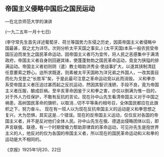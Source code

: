 ## 帝国主义侵略中国后之国民运动
—在北京师范大学的演讲

(一九二五年一月十七日)

(李守常先生首先详述葡萄牙、荷兰等国势力东侵之历史，因英帝国主义者侵略中国最甚，叙之尤为详尽。次则分析太平天国之事实。)
(太平天国)本系一般农民受帝国压迫而发生之国民革命运动，因帝国主义者巧为宜传，将人民之恶感集中于满清政府，帝国主义者自身则回避其锋，使蓬蓬勃勃之国民革命运动，竟变为狭隘的排满运动。帝国主义者初则阴（遣）教士暗助洪秀全·使战事扩大，以遂其挟制清廷任意要索之野心。迨所求既遂，则素被太平天国称为洋兄弟之外国人，一改其面目而化为戈登之“长胜军”矣，于是此最可注意之革命运动竞以此而消毁。
义和拳亦系受帝国主义者压迫过甚而起之反抗运动，然因其智识浅陋，手段不良，竟为帝国主义者压服，酿成巨祸。至辛亥革命因鉴于义和拳之害，亦仅以倒满为惟一目的，对于外人力任保护，不敢有反抗的言论。现在孙中山先生看清帝国主义对于中国之祸患，高树国民革命的旗帜，以取消…切不平等条约相号召，全体国民都应在此旗帜之下，努力奋斗。
现在有一班人以为现在反抗帝国主义的运动是义和拳思想之
复兴，大为恐惧，其实这是…个错误。现在的反帝国主义运动，仅仅反对各国的帝国主义者，并不是反对他们全体人民。孙中山先生在俄、德退出侵略团体以后，即声言联俄、联德，有一个时期曾极力帮助菲律宾的革命运动，可见孙先生是抱世界主义的人，他反对的仅为各国的帝国主义者，所以现在的国民革命运动和义和拳的运动是大不相同的。

《京报》1925年1月20、22日


